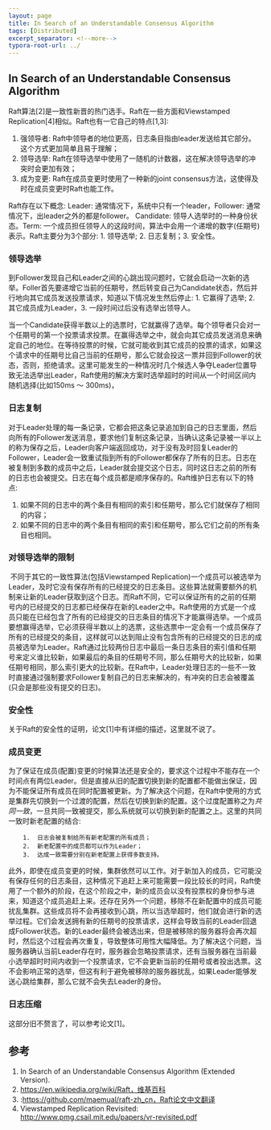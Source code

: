 ```yaml
---
layout: page
title: In Search of an Understandable Consensus Algorithm
tags: [Distributed]
excerpt_separator: <!--more-->
typora-root-url: ../
---
```


## In Search of an Understandable Consensus Algorithm

Raft算法[2]是一致性新晋的热门选手。Raft在一些方面和Viewstamped Replication[4]相似。Raft也有一它自己的特点[1,3]:

1. 强领导者: Raft中领导者的地位更高，日志条目指由leader发送给其它部分。这个方式更加简单且易于理解；
2. 领导选举: Raft在领导选举中使用了一随机的计数器，这在解决领导选举的冲突时会更加有效；
3.  成为变更: Raft在成员变更时使用了一种新的joint consensus方法，这使得及时在成员变更时Raft也能工作。

Raft存在以下概念: Leader: 通常情况下，系统中只有一个leader，Follower: 通常情况下，出leader之外的都是follower。 Candidate: 领导人选举时的一种身份状态。Term: 一个成员担任领导人的这段时间，算法中会用一个递增的数字(任期号)表示。Raft主要分为3个部分: 1. 领导选举; 2. 日志复制；3. 安全性。

### 领导选举

  到Follower发现自己和Leader之间的心跳出现问题时，它就会启动一次新的选举。Foller首先要递增它当前的任期号，然后转变自己为Candidate状态，然后并行地向其它成员发送投票请求，知道以下情况发生然后停止: 1. 它赢得了选举; 2. 其它成员成为Leader，3.  一段时间过后没有选举出领导人。

  当一个Candidate获得半数以上的选票时，它就赢得了选举。每个领导者只会对一个任期号的第一个投票请求投票。在赢得选举之中，就会向其它成员发送消息来确定自己的地位。在等待投票的时候，它就可能收到其它成员的投票的请求，如果这个请求中的任期号比自己当前的任期号，那么它就会投这一票并回到Follower的状态，否则，拒绝请求。这里可能发生的一种情况时几个候选人争夺Leader位置导致无法选举出Leader，Raft使用的解决方案时选举超时的时间从一个时间区间内随机选择(比如150ms ～ 300ms)，

### 日志复制

  对于Leader处理的每一条记录，它都会把这条记录追加到自己的日志里面，然后向所有的Follower发送消息，要求他们复制这条记录，当确认这条记录被一半以上的称为保存之后，Leader向客户端返回成功，对于没有及时回复Leader的Follower，Leader会一致重试指到所有的Follower都保存了所有的日志。日志在被复制到多数的成员中之后，Leader就会提交这个日志，同时这日志之前的所有的日志也会被提交。日志在每个成员都是顺序保存的。Raft维护日志有以下的特点:

1. 如果不同的日志中的两个条目有相同的索引和任期号，那么它们就保存了相同的内容；
2. 如果不同的日志中的两个条目有相同的索引和任期号，那么它们之前的所有条目也相同。

### 对领导选举的限制

​    不同于其它的一致性算法(包括Viewstamped Replication)一个成员可以被选举为Leader，及时它没有保存所有的已经提交的日志条目。这些算法就需要额外的机制来让新的Leader获取到这个日志。而Raft不同，它可以保证所有的之前的任期号内的已经提交的日志都已经保存在新的Leader之中。
​    Raft使用的方式是一个成员只能在已经包含了所有的已经提交的日志条目的情况下才能赢得选举。一个成员要想赢得选举，它必须获得半数以上的选票，这些选票中一定会有一个成员保存了所有的已经提交的条目，这样就可以达到阻止没有包含所有的已经提交的日志的成员被选举为Leader。Raft通过比较两份日志中最后一条日志条目的索引值和任期号来定义谁比较新，如果最后的条目的任期号不同，那么任期号大的比较新，如果任期号相同，那么索引更大的比较新。在Raft中，Leader处理日志的一些不一致时直接通过强制要求Follower复制自己的日志来解决的，有冲突的日志会被覆盖(只会是那些没有提交的日志)。

### 安全性

 关于Raft的安全性的证明，论文[1]中有详细的描述，这里就不说了。

### 成员变更

  为了保证在成员(配置)变更的时候算法还是安全的，要求这个过程中不能存在一个时间点有两位Leader。但是直接从旧的配置切换到新的配置都不能做出保证，因为不能保证所有成员在同时配置被更新。为了解决这个问题，在Raft中使用的方式是集群先切换到一个过渡的配置，然后在切换到新的配置。这个过度配置称之为*共同一致*，一旦共同一致被提交，那么系统就可以切换到新的配置之上。这里的共同一致时新老配置的结合:

        1.  日志会被复制给所有新老配置的所有成员；
        2.  新老配置中的成员都可以作为Leader；
        3.  达成一致需要分别在新老配置上获得多数支持。

  此外，即使在成员变更的时候，集群依然可以工作。对于新加入的成员，它可能没有保存任何的日志条目，这种情况下追赶上来可能需要一段比较长的时间，Raft使用了一个额外的阶段，在这个阶段之中，新的成员会以没有投票权的身份参与进来，知道这个成员追赶上来。还存在另外一个问题，移除不在新配置中的成员可能扰乱集群。这些成员将不会再接收到心跳，所以当选举超时，他们就会进行新的选举过程。它们会发送拥有新的任期号的投票请求，这样会导致当前的Leader回退成Follower状态。新的Leader最终会被选出来，但是被移除的服务器将会再次超时，然后这个过程会再次重复，导致整体可用性大幅降低。为了解决这个问题，当服务器确认当前Leader存在时，服务器会忽略投票请求，还有当服务器在当前最小选举超时时间内收到一个投票请求，它不会更新当前的任期号或者投出选票。这不会影响正常的选举，但这有利于避免被移除的服务器扰乱，如果Leader能够发送心跳给集群，那么它就不会失去Leader的身份。

### 日志压缩

  这部分旧不赘言了，可以参考论文[1]。

## 参考
1. In Search of an Understandable Consensus Algorithm (Extended Version).
2. https://en.wikipedia.org/wiki/Raft，维基百科
3. :https://github.com/maemual/raft-zh_cn，Raft论文中文翻译
4. Viewstamped Replication Revisited: http://www.pmg.csail.mit.edu/papers/vr-revisited.pdf
